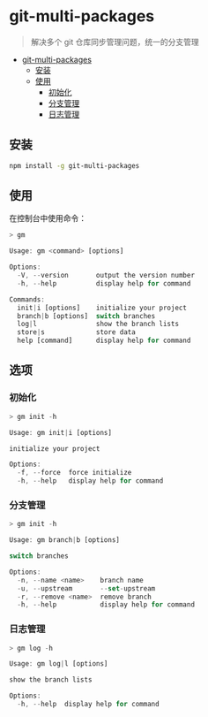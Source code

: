 # git-multi-packages

> 解决多个 git 仓库同步管理问题，统一的分支管理

- [git-multi-packages](#git-multi-packages)
  - [安装](#%e5%ae%89%e8%a3%85)
  - [使用](#%E4%BD%BF%E7%94%A8)
    - [初始化](#初始化)
    - [分支管理](#分支管理)
    - [日志管理](#日志管理)

## 安装

```bash
npm install -g git-multi-packages
```

## 使用

在控制台中使用命令：

```js
> gm

Usage: gm <command> [options]

Options:
  -V, --version       output the version number
  -h, --help          display help for command

Commands:
  init|i [options]    initialize your project
  branch|b [options]  switch branches
  log|l               show the branch lists
  store|s             store data
  help [command]      display help for command
```

## 选项

### 初始化

```js
> gm init -h

Usage: gm init|i [options]

initialize your project

Options:
  -f, --force  force initialize
  -h, --help   display help for command

```

### 分支管理

```js
> gm init -h

Usage: gm branch|b [options]

switch branches

Options:
  -n, --name <name>    branch name
  -u, --upstream       --set-upstream
  -r, --remove <name>  remove branch
  -h, --help           display help for command
```

### 日志管理

```js
> gm log -h

Usage: gm log|l [options]

show the branch lists

Options:
  -h, --help  display help for command
```
